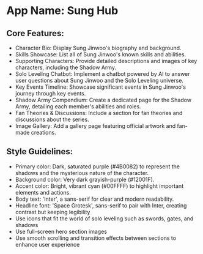 # **App Name**: Sung Hub

## Core Features:

- Character Bio: Display Sung Jinwoo's biography and background.
- Skills Showcase: List all of Sung Jinwoo's known skills and abilities.
- Supporting Characters: Provide detailed descriptions and images of key characters, including the Shadow Army.
- Solo Leveling Chatbot: Implement a chatbot powered by AI to answer user questions about Sung Jinwoo and the Solo Leveling universe.
- Key Events Timeline: Showcase significant events in Sung Jinwoo's journey through key events.
- Shadow Army Compendium: Create a dedicated page for the Shadow Army, detailing each member's abilities and roles.
- Fan Theories & Discussions: Include a section for fan theories and discussions about the series.
- Image Gallery: Add a gallery page featuring official artwork and fan-made creations.

## Style Guidelines:

- Primary color: Dark, saturated purple (#4B0082) to represent the shadows and the mysterious nature of the character.
- Background color: Very dark grayish-purple (#12001F).
- Accent color: Bright, vibrant cyan (#00FFFF) to highlight important elements and actions.
- Body text: 'Inter', a sans-serif for clear and modern readability.
- Headline font: 'Space Grotesk', sans-serif to pair with Inter, creating contrast but keeping legibility
- Use icons that fit the world of solo leveling such as swords, gates, and shadows
- Use full-screen hero section images
- Use smooth scrolling and transition effects between sections to enhance user experience